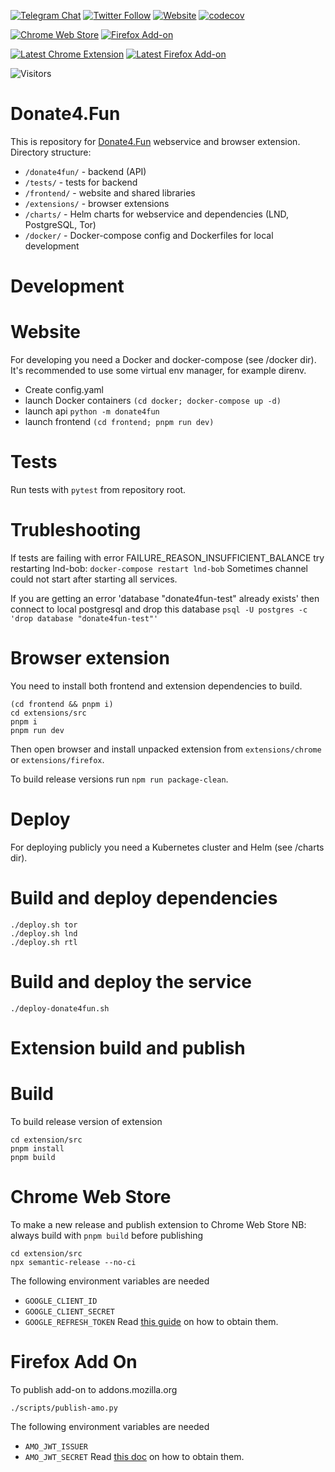 [![Telegram Chat](https://img.shields.io/static/v1?label=chat&message=Telegram&color=blue&logo=telegram)](https://t.me/donate4fun)
[![Twitter Follow](https://img.shields.io/twitter/follow/donate4_fun?style=social)](https://twitter.com/donate4_fun)
[![Website](https://img.shields.io/website?url=https%3A%2F%2Fdonate4.fun%2Fapi%2Fv1%2Fstatus)](https://donate4.fun)
[![codecov](https://codecov.io/gh/Donate4Fun/donate4fun/branch/master/graph/badge.svg?token=48F3LSICHG)](https://codecov.io/gh/Donate4Fun/donate4fun)

[![Chrome Web Store](https://img.shields.io/chrome-web-store/v/acckcppgcafhbdledejfiiaomafpjmgc?color=green&label=Chrome%20Extension&logo=google-chrome)](https://chrome.google.com/webstore/detail/donate4fun/acckcppgcafhbdledejfiiaomafpjmgc)
[![Firefox Add-on](https://img.shields.io/amo/v/donate4fun?label=Firefox%20Addon&logo=firefox)](https://addons.mozilla.org/en-US/firefox/addon/donate4fun/)

[![Latest Chrome Extension](https://img.shields.io/github/actions/workflow/status/donate4fun/donate4fun/build-extension.yaml?branch=master&label=Dev%20Chrome%20Extension&logo=google-chrome)](https://nightly.link/Donate4Fun/donate4fun/workflows/build-extension.yaml/master/chrome.zip.zip)
[![Latest Firefox Add-on](https://img.shields.io/github/actions/workflow/status/donate4fun/donate4fun/build-extension.yaml?branch=master&label=Dev%20Firefox%20Add-on&logo=firefox)](https://nightly.link/Donate4Fun/donate4fun/workflows/build-extension.yaml/master/firefox.xpi.zip)

![Visitors](https://visitor-badge.glitch.me/badge?page_id=donate4fun.donate4fun)

Donate4.Fun
==
This is repository for [Donate4.Fun](https://donate4.fun) webservice and browser extension.
Directory structure:
 - `/donate4fun/` - backend (API)
 - `/tests/` - tests for backend
 - `/frontend/` - website and shared libraries
 - `/extensions/` - browser extensions
 - `/charts/` - Helm charts for webservice and dependencies (LND, PostgreSQL, Tor)
 - `/docker/` - Docker-compose config and Dockerfiles for local development

Development
==

Website
===
For developing you need a Docker and docker-compose (see /docker dir).
It's recommended to use some virtual env manager, for example direnv.
 - Create config.yaml
 - launch Docker containers `(cd docker; docker-compose up -d)`
 - launch api `python -m donate4fun`
 - launch frontend `(cd frontend; pnpm run dev)`

Tests
===
Run tests with `pytest` from repository root.

Trubleshooting
===
If tests are failing with error FAILURE_REASON_INSUFFICIENT_BALANCE try restarting lnd-bob: 
`docker-compose restart lnd-bob`
Sometimes channel could not start after starting all services.

If you are getting an error 'database "donate4fun-test" already exists' then connect to local postgresql and drop this database
`psql -U postgres -c 'drop database "donate4fun-test"'`

Browser extension
===
You need to install both frontend and extension dependencies to build.
```
(cd frontend && pnpm i)
cd extensions/src
pnpm i
pnpm run dev
```
Then open browser and install unpacked extension from `extensions/chrome` or `extensions/firefox`.

To build release versions run `npm run package-clean`.

Deploy
==
For deploying publicly you need a Kubernetes cluster and Helm (see /charts dir).

Build and deploy dependencies
===
```
./deploy.sh tor
./deploy.sh lnd
./deploy.sh rtl
```

Build and deploy the service
===
```
./deploy-donate4fun.sh
```

Extension build and publish
==

Build
===
To build release version of extension
```
cd extension/src
pnpm install
pnpm build
```

Chrome Web Store
===
To make a new release and publish extension to Chrome Web Store
NB: always build with `pnpm build` before publishing
```
cd extension/src
npx semantic-release --no-ci
```
The following environment variables are needed
 - `GOOGLE_CLIENT_ID`
 - `GOOGLE_CLIENT_SECRET`
 - `GOOGLE_REFRESH_TOKEN`
Read [this guide](https://github.com/GabrielDuarteM/semantic-release-chrome/blob/master/Authentication.md) on how to obtain them.

Firefox Add On
===
To publish add-on to addons.mozilla.org
```
./scripts/publish-amo.py
```
The following environment variables are needed
 - `AMO_JWT_ISSUER`
 - `AMO_JWT_SECRET`
Read [this doc](https://addons-server.readthedocs.io/en/latest/topics/api/auth.html#access-credentials) on how to obtain them.
